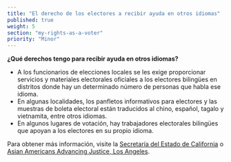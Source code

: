 ```yaml
---
title: "El derecho de los electores a recibir ayuda en otros idiomas"
published: true
weight: 5
section: "my-rights-as-a-voter"
priority: "Minor"
---
```

**¿Qué derechos tengo para recibir ayuda en otros idiomas?**  
- A los funcionarios de elecciones locales se les exige proporcionar servicios y materiales electorales oficiales a los electores bilingües en distritos donde hay un determinado número de personas que habla ese idioma.
- En algunas localidades, los panfletos informativos para electores y las muestras de boleta electoral están traducidos al chino, español, tagalo y vietnamita, entre otros idiomas.
- En algunos lugares de votación, hay trabajadores electorales bilingües que apoyan a los electores en su propio idioma.  

Para obtener más información, visite la [Secretaría del Estado de California](http://www.sos.ca.gov/elections/voting-resources/voting-california) o [Asian Americans Advancing Justice, Los Angeles](http://advancingjustice-la.org/what-we-do/policy-and-research/democracy-project).
